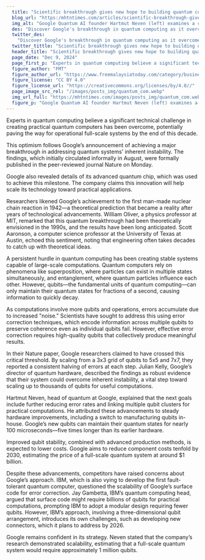 ```yaml
---
  title: "Scientific breakthrough gives new hope to building quantum computers"
  blog_url: "https:/mhtntimes.com/articles/scientific-breakthrough-gives-new-hope-to-building-quantum-computers"
  img_alt: "Google Quantum AI founder Hartmut Neven (left) examines a cryostat refrigerator at Google’s Quantum AI lab in Santa Barbara, California."
  des: "Discover Google's breakthrough in quantum computing as it overcomes key challenges in qubit stability and error correction, paving the way for practical quantum systems by 2030."
  twitter_des:
    "Discover Google's breakthrough in quantum computing as it overcomes key challenges in qubit stability and error correction, paving the way for practical quantum systems by 2030."
  twitter_tittle: "Scientific breakthrough gives new hope to building quantum computers"
  header_title: "Scientific breakthrough gives new hope to building quantum computers"
  page_date: "Dec 9, 2024"
  page_first_p: "Experts in quantum computing believe a significant technical challenge in creating practical quantum computers has been overcome, potentially paving the way for operational full-scale systems by the end of this decade."
  figure_author: "FMT"
  figure_author_url: "https://www.freemalaysiatoday.com/category/business/2024/12/10/google-announces-quantum-computing-chip-breakthrough/"
  figure_license: "CC BY 4.0"
  figure_license_url: "https://creativecommons.org/licenses/by/4.0//"
  page_image_src_rel: "/images/posts_img/quantum_com.webp"
  img_url_full: "https://mhtntimes.com/images/posts_img/quantum_com.webp"
  figure_p: "Google Quantum AI founder Hartmut Neven (left) examines a cryostat refrigerator at Google’s Quantum AI lab in Santa Barbara, California."
---
```


Experts in quantum computing believe a significant technical challenge in creating practical quantum computers has been overcome, potentially paving the way for operational full-scale systems by the end of this decade.

This optimism follows Google’s announcement of achieving a major breakthrough in addressing quantum systems' inherent instability. The findings, which initially circulated informally in August, were formally published in the peer-reviewed journal Nature on Monday.

Google also revealed details of its advanced quantum chip, which was used to achieve this milestone. The company claims this innovation will help scale its technology toward practical applications.

Researchers likened Google’s achievement to the first man-made nuclear chain reaction in 1942—a theoretical prediction that became a reality after years of technological advancements. William Oliver, a physics professor at MIT, remarked that this quantum breakthrough had been theoretically envisioned in the 1990s, and the results have been long anticipated. Scott Aaronson, a computer science professor at the University of Texas at Austin, echoed this sentiment, noting that engineering often takes decades to catch up with theoretical ideas.

A persistent hurdle in quantum computing has been creating stable systems capable of large-scale computations. Quantum computers rely on phenomena like superposition, where particles can exist in multiple states simultaneously, and entanglement, where quantum particles influence each other. However, qubits—the fundamental units of quantum computing—can only maintain their quantum states for fractions of a second, causing information to quickly decay.

As computations involve more qubits and operations, errors accumulate due to increased "noise." Scientists have sought to address this using error correction techniques, which encode information across multiple qubits to preserve coherence even as individual qubits fail. However, effective error correction requires high-quality qubits that collectively produce meaningful results.

In their Nature paper, Google researchers claimed to have crossed this critical threshold. By scaling from a 3x3 grid of qubits to 5x5 and 7x7, they reported a consistent halving of errors at each step. Julian Kelly, Google’s director of quantum hardware, described the findings as robust evidence that their system could overcome inherent instability, a vital step toward scaling up to thousands of qubits for useful computations.

Hartmut Neven, head of quantum at Google, explained that the next goals include further reducing error rates and linking multiple qubit clusters for practical computations. He attributed these advancements to steady hardware improvements, including a switch to manufacturing qubits in-house. Google’s new qubits can maintain their quantum states for nearly 100 microseconds—five times longer than its earlier hardware.

Improved qubit stability, combined with advanced production methods, is expected to lower costs. Google aims to reduce component costs tenfold by 2030, estimating the price of a full-scale quantum system at around $1 billion.

Despite these advancements, competitors have raised concerns about Google’s approach. IBM, which is also vying to develop the first fault-tolerant quantum computer, questioned the scalability of Google’s surface code for error correction. Jay Gambetta, IBM’s quantum computing head, argued that surface code might require billions of qubits for practical computations, prompting IBM to adopt a modular design requiring fewer qubits. However, IBM’s approach, involving a three-dimensional qubit arrangement, introduces its own challenges, such as developing new connectors, which it plans to address by 2026.

Google remains confident in its strategy. Neven stated that the company’s research demonstrated scalability, estimating that a full-scale quantum system would require approximately 1 million qubits.
